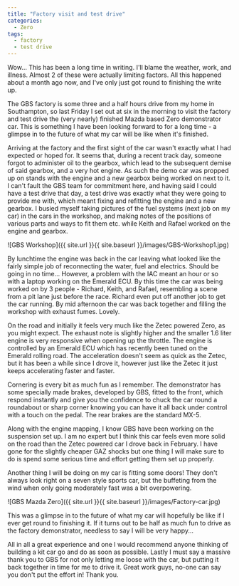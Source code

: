 ```yaml
---
title: "Factory visit and test drive"
categories:
  - Zero
tags:
  - factory
  - test drive
---
```


Wow... This has been a long time in writing. I'll blame the weather, work, and illness. Almost 2 of these were actually limiting factors. All this happened about a month ago now, and I've only just got round to finishing the write up.

The GBS factory is some three and a half hours drive from my home in Southampton, so last Friday I set out at six in the morning to visit the factory and test drive the (very nearly) finished Mazda based Zero demonstrator car. This is something I have been looking forward to for a long time - a glimpse in to the future of what my car will be like when it's finished.

Arriving at the factory and the first sight of the car wasn't exactly what I had expected or hoped for. It seems that, during a recent track day, someone forgot to administer oil to the gearbox, which lead to the subsequent demise of said gearbox, and a very hot engine. As such the demo car was propped up on stands with the engine and a new gearbox being worked on next to it. I can't fault the GBS team for commitment here, and having said I could have a test drive that day, a test drive was exactly what they were going to provide me with, which meant fixing and refitting the engine and a new gearbox. I busied myself taking pictures of the fuel systems (next job on my car) in the cars in the workshop, and making notes of the positions of various parts and ways to fit them etc. while Keith and Rafael worked on the engine and gearbox.

![GBS Workshop]({{ site.url }}{{ site.baseurl }}/images/GBS-Workshop1.jpg)

By lunchtime the engine was back in the car leaving what looked like the fairly simple job of reconnecting the water, fuel and electrics. Should be going in no time... However, a problem with the IAC meant an hour or so with a laptop working on the Emerald ECU. By this time the car was being worked on by 3 people - Richard, Keith, and Rafael, resembling a scene from a pit lane just before the race. Richard even put off another job to get the car running. By mid afternoon the car was back together and filling the workshop with exhaust fumes. Lovely.

On the road and initially it feels very much like the Zetec powered Zero, as you might expect. The exhaust note is slightly higher and the smaller 1.6 liter engine is very responsive when opening up the throttle. The engine is controlled by an Emerald ECU which has recently been tuned on the Emerald rolling road. The acceleration doesn't seem as quick as the Zetec, but it has been a while since I drove it, however just like the Zetec it just keeps accelerating faster and faster.

Cornering is every bit as much fun as I remember. The demonstrator has some specially made brakes, developed by GBS, fitted to the front, which respond instantly and give you the confidence to chuck the car round a roundabout or sharp corner knowing you can have it all back under control with a touch on the pedal. The rear brakes are the standard MX-5.

Along with the engine mapping, I know GBS have been working on the suspension set up. I am no expert but I think this car feels even more solid on the road than the Zetec powered car I drove back in February. I have gone for the slightly cheaper GAZ shocks but one thing I will make sure to do is spend some serious time and effort getting them set up properly.

Another thing I will be doing on my car is fitting some doors! They don't always look right on a seven style sports car, but the buffeting from the wind when only going moderately fast was a bit overpowering.

![GBS Mazda Zero]({{ site.url }}{{ site.baseurl }}/images/Factory-car.jpg)

This was a glimpse in to the future of what my car will hopefully be like if I ever get round to finishing it. If it turns out to be half as much fun to drive as the factory demonstrator, needless to say I will be very happy...

All in all a great experience and one I would recommend anyone thinking of building a kit car go and do as soon as possible. Lastly I must say a massive thank you to GBS for not only letting me loose with the car, but putting it back together in time for me to drive it. Great work guys, no-one can say you don't put the effort in! Thank you.
